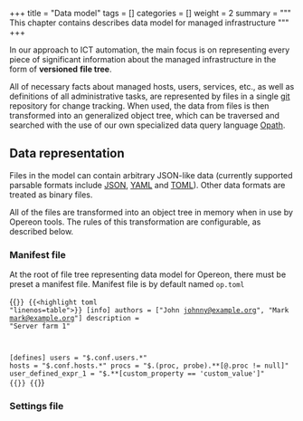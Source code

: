 +++
title = "Data model"
tags = []
categories = []
weight = 2
summary = """
This chapter contains describes data model for managed infrastructure 
"""
+++


In our approach to ICT automation, the main focus is on representing every piece of significant information about the 
managed infrastructure in the form of **versioned** **file tree**. 

All of necessary facts about managed hosts, users, services, etc., as well as definitions of all administrative tasks, 
are represented by files in a single [git](https://git-scm.com) repository for change tracking. When used, the 
data from files is then transformed into an generalized object tree, which can be traversed and searched with the use 
of our own specialized data query language [Opath](/docs/opath).


## Data representation

Files in the model can contain arbitrary JSON-like data (currently supported parsable formats include [JSON](https://www.json.org), 
[YAML](https://yaml.org) and [TOML](https://github.com/toml-lang/toml)). 
Other data formats are treated as binary files. 

All of the files are transformed into an object tree in memory when in use by Opereon tools. The rules of this 
transformation are configurable, as described below. 


### Manifest file

At the root of file tree representing data model for Opereon, there must be preset a manifest file. Manifest file is by 
default named `op.toml`

{{<code file="./op.toml">}}
{{<highlight toml "linenos=table">}}
[info]
authors = ["John <johnny@example.org>", "Mark <mark@example.org>"]
description = "Server farm 1"

[defines]
users = "$.conf.users.*"
hosts = "$.conf.hosts.*"
procs = "$.(proc, probe).**[@.proc != null]"
user_defined_expr_1 = "$.**[custom_property == 'custom_value']"
{{</highlight>}}
{{</code>}}


### Settings file


